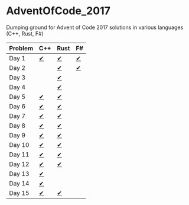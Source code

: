 # AdventOfCode_2017
Dumping ground for Advent of Code 2017 solutions in various languages (C++, Rust, F#)

| Problem | C++                      | Rust                  | F#                    |
|---------|--------------------------|-----------------------|-----------------------|
| Day 1   | [✔](src/Day1/Day1.cpp)   | [✔](src/Day1/mod.rs)  | [✔](src/Day1/Day1.fs) |
| Day 2   |                          | [✔](src/Day2/mod.rs)  | [✔](src/Day1/Day2.fs) |
| Day 3   |                          | [✔](src/Day3/mod.rs)  |                       |
| Day 4   |                          | [✔](src/Day4/mod.rs)  |                       |
| Day 5   | [✔](src/Day5/Day5.cpp)   | [✔](src/Day5/mod.rs)  |                       |
| Day 6   | [✔](src/Day6/Day6.cpp)   | [✔](src/Day6/mod.rs)  |                       |
| Day 7   | [✔](src/Day7/Day7.cpp)   | [✔](src/Day7/mod.rs)  |                       |
| Day 8   | [✔](src/Day8/Day8.cpp)   | [✔](src/Day8/mod.rs)  |                       |
| Day 9   | [✔](src/Day9/Day9.cpp)   | [✔](src/Day9/mod.rs)  |                       |
| Day 10  | [✔](src/Day10/Day10.cpp) | [✔](src/Day10/mod.rs) |                       |
| Day 11  | [✔](src/Day11/Day11.cpp) | [✔](src/Day11/mod.rs) |                       |
| Day 12  | [✔](src/Day12/Day12.cpp) | [✔](src/Day12/mod.rs) |                       |
| Day 13  | [✔](src/Day13/Day13.cpp) |     |    |
| Day 14  | [✔](src/Day14/Day14.cpp) |     |    |
| Day 15  | [✔](src/Day15/Day15.cpp) | [✔](src/Day15/mod.rs)  |    |
